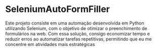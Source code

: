 # SeleniumAutoFormFiller
Este projeto consiste em uma automação desenvolvida em Python utilizando Selenium, com o objetivo de otimizar o preenchimento de formulários na web. Com essa solução, consigo economizar tempo e reduzir erros ao automatizar tarefas repetitivas, permitindo que eu me concentre em atividades mais estratégicas
